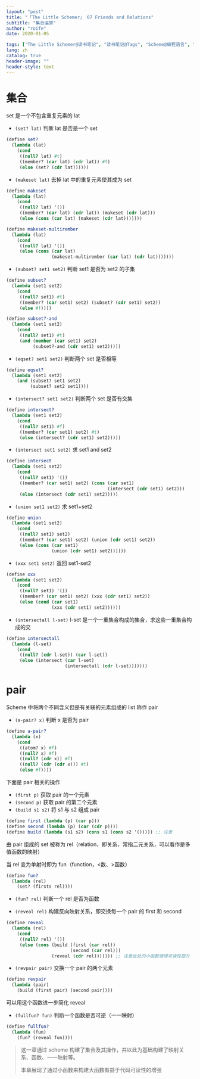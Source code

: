 ```yaml
---
layout: "post"
title: "「The Little Schemer」 07 Friends and Relations"
subtitle: "集合运算"
author: "roife"
date: 2020-01-05

tags: ["The Little Schemer@读书笔记", "读书笔记@Tags", "Scheme@编程语言", "函数式编程@Tags"]
lang: zh
catalog: true
header-image: ""
header-style: text
---
```


# 集合

set 是一个不包含重复元素的 lat

- `(set? lat)` 判断 lat 是否是一个 set

```scheme
(define set?
  (lambda (lat)
    (cond
     ((null? lat) #t)
     ((member? (car lat) (cdr lat)) #f)
     (else (set? (cdr lat))))))
```

- `(makeset lat)` 去掉 lat 中的重复元素使其成为 set

```scheme
(define makeset
  (lambda (lat)
    (cond
     ((null? lat) '())
     ((member? (car lat) (cdr lat)) (makeset (cdr lat)))
     (else (cons (car lat) (makeset (cdr lat)))))))

(define makeset-multirember
  (lambda (lat)
    (cond
     ((null? lat) '())
     (else (cons (car lat)
                 (makeset-multirember (car lat) (cdr lat)))))))
```

- `(subset? set1 set2)` 判断 set1 是否为 set2 的子集

```scheme
(define subset?
  (lambda (set1 set2)
    (cond
     ((null? set1) #t)
     ((member? (car set1) set2) (subset? (cdr set1) set2))
     (else #f))))

(define subset?-and
  (lambda (set1 set2)
    (cond
     ((null? set1) #t)
     (and (member (car set1) set2)
          (subset?-and (cdr set1) set2)))))
```

- `(eqset? set1 set2)` 判断两个 set 是否相等

```scheme
(define eqset?
  (lambda (set1 set2)
    (and (subset? set1 set2)
         (subset? set2 set1))))
```

- `(intersect? set1 set2)` 判断两个 set 是否有交集

```scheme
(define intersect?
  (lambda (set1 set2)
    (cond
     ((null? set1) #f)
     ((member? (car set1) set2) #t)
     (else (intersect? (cdr set1) set2)))))
```

- `(intersect set1 set2)` 求 set1 and set2

```scheme
(define intersect
  (lambda (set1 set2)
    (cond
     ((null? set1) '())
     ((member? (car set1) set2) (cons (car set1)
                                      (intersect (cdr set1) set2)))
     (else (intersect (cdr set1) set2)))))
```

- `(union set1 set2)` 求 set1+set2

```scheme
(define union
  (lambda (set1 set2)
    (cond
     ((null? set1) set2)
     ((member? (car set1) set2) (union (cdr set1) set2))
     (else (cons (car set1)
                 (union (cdr set1) set2))))))
```

- `(xxx set1 set2)` 返回 set1-set2

```scheme
(define xxx
  (lambda (set1 set2)
    (cond
     ((null? set1) '())
     ((member? (car set1) set2) (xxx (cdr set1) set2))
     (else (cond (car set1)
                 (xxx (cdr set1) set2))))))
```

- `(intersectall l-set)` l-set 是一个一重集合构成的集合，求这些一重集合构成的交

```scheme
(define intersectall
  (lambda (l-set)
    (cond
     ((null? (cdr l-set)) (car l-set))
     (else (intersect (car l-set)
                      (intersectall (cdr l-set)))))))
```

# pair

Scheme 中将两个不同含义但是有关联的元素组成的 list 称作 pair

- `(a-pair? x)` 判断 x 是否为 pair

```scheme
(define a-pair?
  (lambda (x)
    (cond
     ((atom? x) #f)
     ((null? x) #f)
     ((null? (cdr x)) #f)
     ((null? (cdr (cdr x))) #t)
     (else #f))))
```

下面是 pair 相关的操作

- `(first p)` 获取 pair 的一个元素
- `(second p)` 获取 pair 的第二个元素
- `(build s1 s2)` 将 s1 与 s2 组成 pair

```scheme
(define first (lambda (p) (car p)))
(define second (lambda (p) (car (cdr p))))
(define build (lambda (s1 s2) (cons s1 (cons s2 '())))) ;; 注意
```

由 pair 组成的 set 被称为 rel（relation，即关系，常指二元关系，可以看作是多值函数的映射）

当 rel 变为单射时即为 fun（function，\<数、>函数）

```scheme
(define fun?
  (lambda (rel)
    (set? (firsts rel))))
```

- `(fun? rel)` 判断一个 rel 是否为函数

- `(reveal rel)` 构建反向映射关系，即交换每一个 pair 的 first 和 second

```scheme
(define reveal
  (lambda (rel)
    (cond
     ((null? rel) '())
     (else (cons (build (first (car rel))
                        (second (car rel)))
                 (reveal (cdr rel))))))) ;; 注意此处的小函数使得可读性提升
```

- `(revpair pair)` 交换一个 pair 的两个元素

```scheme
(define revpair
  (lambda (pair)
    (build (first pair) (second pair))))
```

可以用这个函数进一步简化 reveal

- `(fullfun? fun)` 判断一个函数是否可逆（一一映射）

```scheme
(define fullfun?
  (lambda (fun)
    (fun? (reveal fun))))
```

> 这一章通过 scheme 构建了集合及其操作，并以此为基础构建了映射关系、函数、一一映射等。
>
> 本章展现了通过小函数来构建大函数有益于代码可读性的增强
